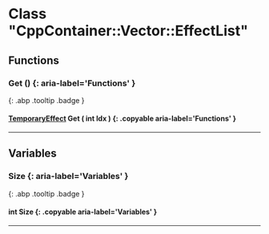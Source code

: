 # Class "CppContainer::Vector::EffectList"
## Functions
### Get () {: aria-label='Functions' }
[ ](#){: .abp .tooltip .badge }
#### [TemporaryEffect](../TemporaryEffect) Get ( int Idx ) {: .copyable aria-label='Functions' }

___ 
## Variables
### Size {: aria-label='Variables' }
[ ](#){: .abp .tooltip .badge }
#### int Size  {: .copyable aria-label='Variables' }

___ 
